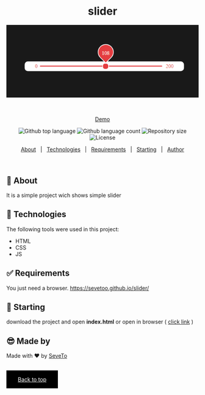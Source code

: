 <div align="center" id="top"> 
  
<h1 align="center">slider</h1>
  <a target="_blank" href="https://sevetoo.github.io/slider/">
  <img src="./preview.png" alt="slider" />
  </a>

&#xa0;

<a target="_blank" href="https://sevetoo.github.io/slider/">Demo</a>

</div>

<p align="center">
  <img alt="Github top language" src="https://img.shields.io/github/languages/top/SeveToo/slider?color=56BEB8">

  <img alt="Github language count" src="https://img.shields.io/github/languages/count/SeveToo/slider?color=56BEB8">

  <img alt="Repository size" src="https://img.shields.io/github/repo-size/SeveToo/slider?color=56BEB8">

  <img alt="License" src="https://img.shields.io/github/license/SeveToo/slider?color=56BEB8">
</p>

<p align="center">
  <a href="#dart-about">About</a> &#xa0; | &#xa0; 
  <!-- <a href="#sparkles-features">Features</a> &#xa0; | &#xa0; -->
  <a href="#rocket-technologies">Technologies</a> &#xa0; | &#xa0;
  <a href="#white_check_mark-requirements">Requirements</a> &#xa0; | &#xa0;
  <a href="#checkered_flag-starting">Starting</a> &#xa0; | &#xa0;
  <a href="https://github.com/SeveToo" target="_blank">Author</a>
</p>

<br>

## :dart: About

<!-- Make some description to me -->

It is a simple project wich shows simple slider

<!-- ## :sparkles: Features
:heavy_check_mark: You can set interval between rounds \
:heavy_check_mark: You see how many correct and wrong answers you get\ -->

## :rocket: Technologies

The following tools were used in this project:

- HTML
- CSS
- JS

## :white_check_mark: Requirements

You just need a browser.
https://sevetoo.github.io/slider/

## :checkered_flag: Starting

download the project and open **index.html**
or open in browser ( <a href="https://sevetoo.github.io/slider/" >click link</a> )

## 😎 Made by

Made with ❤ by <a href="https://github.com/SeveToo" target="_blank">SeveTo</a>

&#xa0;

<a href="#top" style="color: #fff; background: black; padding: 15px 30px">Back to top</a>
